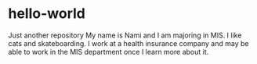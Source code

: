# hello-world
Just another repository
My name is Nami and I am majoring in MIS.  I like cats and skateboarding.  I work at a health insurance company and may be able to work in the MIS department once I learn more about it. 
